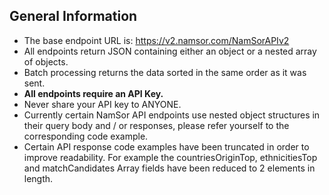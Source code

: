 ## General Information

-   The base endpoint URL is: https://v2.namsor.com/NamSorAPIv2
-   All endpoints return JSON containing either an object or a nested array of objects.
-   Batch processing returns the data sorted in the same order as it was sent.
-   **All endpoints require an API Key.**
-   Never share your API key to ANYONE.
-   Currently certain NamSor API endpoints use nested object structures in their query body and / or responses, please refer yourself to the corresponding code example.
-   Certain API response code examples have been truncated in order to improve readability. For example the countriesOriginTop, ethnicitiesTop and matchCandidates Array fields have been reduced to 2 elements in length.
